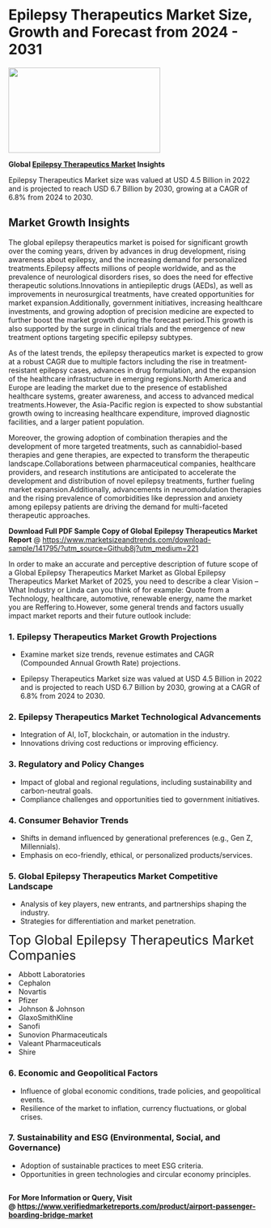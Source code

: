 <H1>Epilepsy Therapeutics Market Size, Growth and Forecast from 2024 - 2031</H1><img class="aligncenter size-medium wp-image-584254" src="https://thirdeyenews.in/wp-content/uploads/2024/09/Global-Market-Research-300x168.jpeg" alt="" width="300" height="168" /><p><strong>Global&nbsp;<a href="https://www.marketsizeandtrends.com/download-sample/141795/?utm_source=Github8j?utm_medium=221">Epilepsy Therapeutics Market</a> Insights</strong></p><p>Epilepsy Therapeutics Market size was valued at USD 4.5 Billion in 2022 and is projected to reach USD 6.7 Billion by 2030, growing at a CAGR of 6.8% from 2024 to 2030.</p><p><h2>Market Growth Insights</h2> <p>The global epilepsy therapeutics market is poised for significant growth over the coming years, driven by advances in drug development, rising awareness about epilepsy, and the increasing demand for personalized treatments.Epilepsy affects millions of people worldwide, and as the prevalence of neurological disorders rises, so does the need for effective therapeutic solutions.Innovations in antiepileptic drugs (AEDs), as well as improvements in neurosurgical treatments, have created opportunities for market expansion.Additionally, government initiatives, increasing healthcare investments, and growing adoption of precision medicine are expected to further boost the market growth during the forecast period.This growth is also supported by the surge in clinical trials and the emergence of new treatment options targeting specific epilepsy subtypes.</p> <p>As of the latest trends, the epilepsy therapeutics market is expected to grow at a robust CAGR due to multiple factors including the rise in treatment-resistant epilepsy cases, advances in drug formulation, and the expansion of the healthcare infrastructure in emerging regions.North America and Europe are leading the market due to the presence of established healthcare systems, greater awareness, and access to advanced medical treatments.However, the Asia-Pacific region is expected to show substantial growth owing to increasing healthcare expenditure, improved diagnostic facilities, and a larger patient population.</p> <p>Moreover, the growing adoption of combination therapies and the development of more targeted treatments, such as cannabidiol-based therapies and gene therapies, are expected to transform the therapeutic landscape.Collaborations between pharmaceutical companies, healthcare providers, and research institutions are anticipated to accelerate the development and distribution of novel epilepsy treatments, further fueling market expansion.Additionally, advancements in neuromodulation therapies and the rising prevalence of comorbidities like depression and anxiety among epilepsy patients are driving the demand for multi-faceted therapeutic approaches.</p> <p><span class=""><strong>Download Full PDF Sample Copy of Global Epilepsy Therapeutics Market Report</strong> @ <a href="https://www.marketsizeandtrends.com/download-sample/141795/?utm_source=Github8j?utm_medium=221" target="_blank">https://www.marketsizeandtrends.com/download-sample/141795/?utm_source=Github8j?utm_medium=221</a></span></p><p>In order to make an accurate and perceptive description of future scope of a Global&nbsp;Epilepsy Therapeutics Market Market as Global&nbsp;Epilepsy Therapeutics Market Market of 2025, you need to describe a clear Vision &ndash; What Industry or Linda can you think of for example: Quote from a Technology, healthcare, automotive, renewable energy, name the market you are Reffering to.However, some general trends and factors usually impact market reports and their future outlook include:</p><h3>1.&nbsp;<strong>Epilepsy Therapeutics Market Growth Projections</strong></h3><ul><li>Examine market size trends, revenue estimates and CAGR (Compounded Annual Growth Rate) projections.</li><li><p>Epilepsy Therapeutics Market size was valued at USD 4.5 Billion in 2022 and is projected to reach USD 6.7 Billion by 2030, growing at a CAGR of 6.8% from 2024 to 2030.</p></li></ul><h3>2.&nbsp;<strong>Epilepsy Therapeutics Market Technological Advancements</strong></h3><ul><li>Integration of AI, IoT, blockchain, or automation in the industry.</li><li>Innovations driving cost reductions or improving efficiency.</li></ul><h3>3.&nbsp;<strong>Regulatory and Policy Changes</strong></h3><ul><li>Impact of global and regional regulations, including sustainability and carbon-neutral goals.</li><li>Compliance challenges and opportunities tied to government initiatives.</li></ul><h3>4.&nbsp;<strong>Consumer Behavior Trends</strong></h3><ul><li>Shifts in demand influenced by generational preferences (e.g., Gen Z, Millennials).</li><li>Emphasis on eco-friendly, ethical, or personalized products/services.</li></ul><h3>5.&nbsp;<strong>Global Epilepsy Therapeutics Market Competitive Landscape</strong></h3><ul><li>Analysis of key players, new entrants, and partnerships shaping the industry.</li><li>Strategies for differentiation and market penetration.</li></ul><p data-pm-slice="1 1 []"><span style="color: inherit; font-family: inherit; font-size: 25px;">Top Global Epilepsy Therapeutics Market Companies</span></p><div class="" data-test-id=""><p><li>Abbott Laboratories</li><li> Cephalon</li><li> Novartis</li><li> Pfizer</li><li> Johnson & Johnson</li><li> GlaxoSmithKline</li><li> Sanofi</li><li> Sunovion Pharmaceuticals</li><li> Valeant Pharmaceuticals</li><li> Shire</li></p></div><h3>6.&nbsp;<strong>Economic and Geopolitical Factors</strong></h3><ul><li>Influence of global economic conditions, trade policies, and geopolitical events.</li><li>Resilience of the market to inflation, currency fluctuations, or global crises.</li></ul><h3>7.&nbsp;<strong>Sustainability and ESG (Environmental, Social, and Governance)</strong></h3><ul><li>Adoption of sustainable practices to meet ESG criteria.</li><li>Opportunities in green technologies and circular economy principles.</li></ul><h2><strong style="font-size: 14px;">For More Information or Query, Visit @&nbsp;</strong><a style="background-color: #ffffff; font-size: 14px;" href="https://www.marketsizeandtrends.com/report/epilepsy-therapeutics-market/" target="_blank">https://www.verifiedmarketreports.com/product/airport-passenger-boarding-bridge-market</a></h2>
